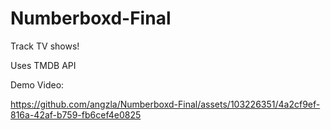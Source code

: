 # Numberboxd-Final

Track TV shows! 

Uses TMDB API

Demo Video: 

https://github.com/angzla/Numberboxd-Final/assets/103226351/4a2cf9ef-816a-42af-b759-fb6cef4e0825


 
